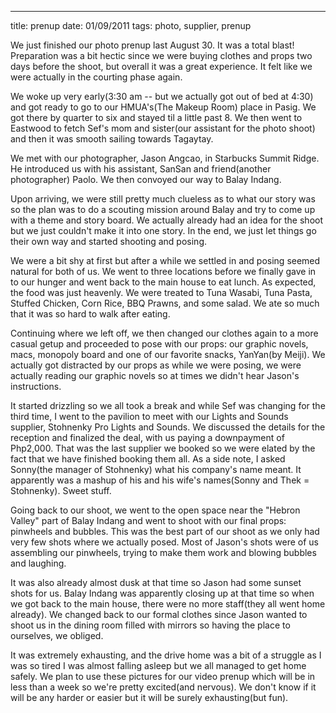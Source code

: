 ---
title: prenup
date: 01/09/2011
tags: photo, supplier, prenup

We just finished our photo prenup last August 30. It was a total blast! Preparation was a bit hectic since we were buying clothes and props two days before the shoot, but overall it was a great experience. It felt like we were actually in the courting phase again.

We woke up very early(3:30 am -- but we actually got out of bed at 4:30) and got ready to go to our HMUA's(The Makeup Room) place in Pasig. We got there by quarter to six and stayed til a little past 8. We then went to Eastwood to fetch Sef's mom and sister(our assistant for the photo shoot) and then it was smooth sailing towards Tagaytay.

We met with our photographer, Jason Angcao, in Starbucks Summit Ridge. He introduced us with his assistant, SanSan and friend(another photographer) Paolo. We then convoyed our way to Balay Indang.

Upon arriving, we were still pretty much clueless as to what our story was so the plan was to do a scouting mission around Balay and try to come up with a theme and story board. We actually already had an idea for the shoot but we just couldn't make it into one story. In the end, we just let things go their own way and started shooting and posing.

We were a bit shy at first but after a while we settled in and posing seemed natural for both of us. We went to three locations before we finally gave in to our hunger and went back to the main house to eat lunch. As expected, the food was just heavenly. We were treated to Tuna Wasabi, Tuna Pasta, Stuffed Chicken, Corn Rice, BBQ Prawns, and some salad. We ate so much that it was so hard to walk after eating.

Continuing where we left off, we then changed our clothes again to a more casual getup and proceeded to pose with our props: our graphic novels, macs, monopoly board and one of our favorite snacks, YanYan(by Meiji). We actually got distracted by our props as while we were posing, we were actually reading our graphic novels so at times we didn't hear Jason's instructions.

It started drizzling so we all took a break and while Sef was changing for the third time, I went to the pavilion to meet with our Lights and Sounds supplier, Stohnenky Pro Lights and Sounds. We discussed the details for the reception and finalized the deal, with us paying a downpayment of Php2,000. That was the last supplier we booked so we were elated by the fact that we have finished booking them all. As a side note, I asked Sonny(the manager of Stohnenky) what his company's name meant. It apparently was a mashup of his and his wife's names(Sonny and Thek = Stohnenky). Sweet stuff.

Going back to our shoot, we went to the open space near the "Hebron Valley" part of Balay Indang and went to shoot with our final props: pinwheels and bubbles. This was the best part of our shoot as we only had very few shots where we actually posed. Most of Jason's shots were of us assembling our pinwheels, trying to make them work and blowing bubbles and laughing.

It was also already almost dusk at that time so Jason had some sunset shots for us. Balay Indang was apparently closing up at that time so when we got back to the main house, there were no more staff(they all went home already). We changed back to our formal clothes since Jason wanted to shoot us in the dining room filled with mirrors so having the place to ourselves, we obliged.

It was extremely exhausting, and the drive home was a bit of a struggle as I was so tired I was almost falling asleep but we all managed to get home safely. We plan to use these pictures for our video prenup which will be in less than a week so we're pretty excited(and nervous). We don't know if it will be any harder or easier but it will be surely exhausting(but fun).
